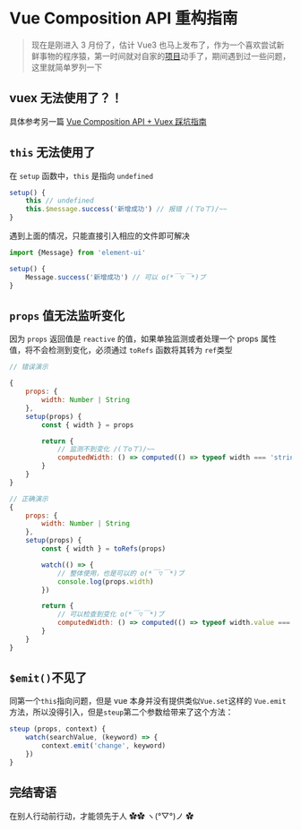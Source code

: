 # Vue Composition API 重构指南

> 现在是刚进入 3 月份了，估计 Vue3 也马上发布了，作为一个喜欢尝试新鲜事物的程序猿，第一时间就对自家的[项目](https://github.com/dream2023/vue-ele-form-generator)动手了，期间遇到过一些问题，这里就简单罗列一下

## vuex 无法使用了？！

具体参考另一篇 [Vue Composition API + Vuex 踩坑指南](https://github.com/dream2023/blog/blob/master/Vue%20Composition%20API%20%2BVuex%20%E9%87%8D%E6%9E%84%E8%B8%A9%E5%9D%91%E6%8C%87%E5%8D%97.md)

## `this` 无法使用了

在 `setup` 函数中，`this` 是指向 `undefined`

```js
setup() {
	this // undefined
	this.$message.success('新增成功') // 报错 /(ㄒoㄒ)/~~
}
```

遇到上面的情况，只能直接引入相应的文件即可解决

```js
import {Message} from 'element-ui'

setup() {
	Message.success('新增成功') // 可以 o(*￣▽￣*)ブ
}
```

## `props` 值无法监听变化

因为 `props` 返回值是 `reactive` 的值，如果单独监测或者处理一个 props 属性值，将不会检测到变化，必须通过 `toRefs` 函数将其转为 `ref`类型

```js
// 错误演示

{
	props: {
		width: Number | String
	},
	setup(props) {
		const { width } = props

		return {
			// 监测不到变化 /(ㄒoㄒ)/~~
			computedWidth: () => computed(() => typeof width === 'string' ? width : width + 'px')
		}
  	}
}
```

```js
// 正确演示
{
	props: {
		width: Number | String
	},
	setup(props) {
		const { width } = toRefs(props)

		watch(() => {
			// 整体使用，也是可以的 o(*￣▽￣*)ブ
			console.log(props.width)
		})

		return {
			// 可以检查到变化 o(*￣▽￣*)ブ
			computedWidth: () => computed(() => typeof width.value === 'string' ? width.value : width.value + 'px')
		}
  	}
}
```

## `$emit()`不见了

同第一个`this`指向问题，但是 vue 本身并没有提供类似`Vue.set`这样的 `Vue.emit` 方法，所以没得引入，但是`steup`第二个参数给带来了这个方法：

```js
steup (props, context) {
	watch(searchValue, (keyword) => {
		context.emit('change', keyword)
	})
}
```

## 完结寄语

在别人行动前行动，才能领先于人 ✿✿ ヽ(°▽°)ノ ✿
